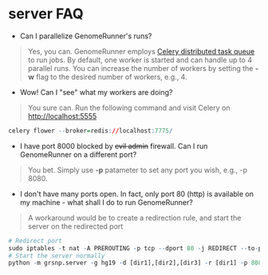 


server FAQ
========================================================

* Can I parallelize GenomeRunner's runs?

> Yes, you can. GenomeRunner employs [Celery distributed task queue](https://github.com/mher/flower) to run jobs. By default, one worker is started and can handle up to 4 parallel runs. You can increase the number of workers by setting the **-w** flag to the desired number of workers, e.g., 4.

* Wow! Can I "see" what my workers are doing?

> You sure can. Run the following command and visit Celery on [http://localhost:5555](http://localhost:5555)

```r
celery flower --broker=redis://localhost:7775/
```


* I have port 8000 blocked by ~~evil admin~~ firewall. Can I run GenomeRunner on a different port?

> You bet. Simply use **-p** patameter to set any port you wish, e.g., -p 8080.

* I don't have many ports open. In fact, only port 80 (http) is available on my machine - what shall I do to run GenomeRunner?

> A workaround would be to create a redirection rule, and start the server on the redirected port

```r
# Redirect port
sudo iptables -t nat -A PREROUTING -p tcp --dport 80 -j REDIRECT --to-ports 8080
# Start the server normally
python -m grsnp.server -g hg19 -d [dir1],[dir2],[dir3] -r [dir1] -p 8080
```


